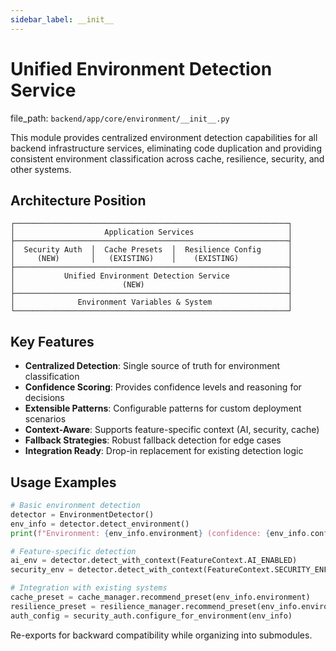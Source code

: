```yaml
---
sidebar_label: __init__
---
```


# Unified Environment Detection Service

  file_path: `backend/app/core/environment/__init__.py`

This module provides centralized environment detection capabilities for all backend
infrastructure services, eliminating code duplication and providing consistent
environment classification across cache, resilience, security, and other systems.

## Architecture Position

```
┌─────────────────────────────────────────────────────────────┐
│                    Application Services                     │
├─────────────────────────────────────────────────────────────┤
│  Security Auth  │  Cache Presets  │  Resilience Config      │
│     (NEW)       │   (EXISTING)    │    (EXISTING)           │
├─────────────────────────────────────────────────────────────┤
│           Unified Environment Detection Service             │
│                        (NEW)                                │
├─────────────────────────────────────────────────────────────┤
│              Environment Variables & System                 │
└─────────────────────────────────────────────────────────────┘
```

## Key Features

- **Centralized Detection**: Single source of truth for environment classification
- **Confidence Scoring**: Provides confidence levels and reasoning for decisions  
- **Extensible Patterns**: Configurable patterns for custom deployment scenarios
- **Context-Aware**: Supports feature-specific context (AI, security, cache)
- **Fallback Strategies**: Robust fallback detection for edge cases
- **Integration Ready**: Drop-in replacement for existing detection logic

## Usage Examples

```python
# Basic environment detection
detector = EnvironmentDetector()
env_info = detector.detect_environment()
print(f"Environment: {env_info.environment} (confidence: {env_info.confidence})")

# Feature-specific detection
ai_env = detector.detect_with_context(FeatureContext.AI_ENABLED)
security_env = detector.detect_with_context(FeatureContext.SECURITY_ENFORCEMENT)

# Integration with existing systems
cache_preset = cache_manager.recommend_preset(env_info.environment)
resilience_preset = resilience_manager.recommend_preset(env_info.environment)
auth_config = security_auth.configure_for_environment(env_info)
```

Re-exports for backward compatibility while organizing into submodules.
